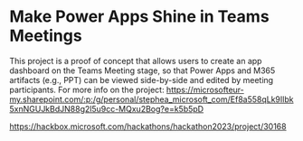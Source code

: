 # Make Power Apps Shine in Teams Meetings

This project is a proof of concept that allows users to create an app dashboard on the Teams Meeting stage, so that Power Apps and M365 artifacts (e.g., PPT) can be viewed side-by-side and edited by meeting participants. 
For more info on the project: https://microsofteur-my.sharepoint.com/:p:/g/personal/stephea_microsoft_com/Ef8a558qLk9Ilbk5xnNGUJkBdJN88g2l5u9cc-MQxu2Bog?e=k5b5pD 

https://hackbox.microsoft.com/hackathons/hackathon2023/project/30168
